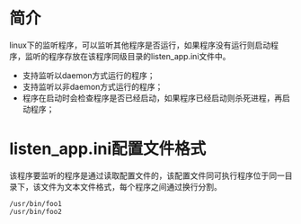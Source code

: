 # 简介

linux下的监听程序，可以监听其他程序是否运行，如果程序没有运行则启动程序，监听的程序存放在该程序同级目录的listen_app.ini文件中。

* 支持监听以daemon方式运行的程序；
* 支持监听以非daemon方式运行的程序；
* 程序在启动时会检查程序是否已经启动，如果程序已经启动则杀死进程，再启动程序；

# listen_app.ini配置文件格式

该程序要监听的程序是通过读取配置文件的，该配置文件同可执行程序位于同一目录下，该文件为文本文件格式，每个程序之间通过换行分割。

```
/usr/bin/foo1
/usr/bin/foo2
```
